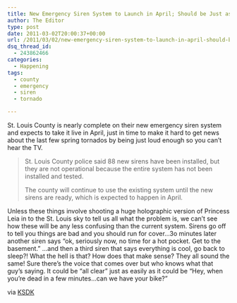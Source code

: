 ```yaml
---
title: New Emergency Siren System to Launch in April; Should be Just as Confusing as the Current One
author: The Editor
type: post
date: 2011-03-02T20:00:37+00:00
url: /2011/03/02/new-emergency-siren-system-to-launch-in-april-should-be-just-as-confusing-as-the-current-one/
dsq_thread_id:
  - 243862466
categories:
  - Happening
tags:
  - county
  - emergency
  - siren
  - tornado

---
```

St. Louis County is nearly complete on their new emergency siren system and expects to take it live in April, just in time to make it hard to get news about the last few spring tornados by being just loud enough so you can&#8217;t hear the TV.

> St. Louis County police said 88 new sirens have been installed, but they are not operational because the entire system has not been installed and tested.
> 
> The county will continue to use the existing system until the new sirens are ready, which is expected to happen in April.

Unless these things involve shooting a huge holographic version of Princess Leia in to the St. Louis sky to tell us all what the problem is, we can&#8217;t see how these will be any less confusing than the current system. Sirens go off to tell you things are bad and you should run for cover&#8230;3o minutes later another siren says &#8220;ok, seriously now, no time for a hot pocket. Get to the basement.&#8221; &#8230;and then a third siren that says everything is cool, go back to sleep?! What the hell is that? How does that make sense? They all sound the same! Sure there&#8217;s the voice that comes over but who knows what that guy&#8217;s saying. It could be &#8220;all clear&#8221; just as easily as it could be &#8220;Hey, when you&#8217;re dead in a few minutes&#8230;can we have your bike?&#8221;

via <a href="http://www.ksdk.com/news/article/246764/3/New-siren-system-expected-to-be-ready-in-April" target="_blank">KSDK</a>